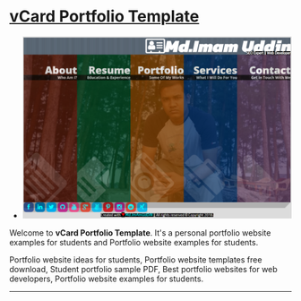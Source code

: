 # <a href='https://imamuddinwp.github.io/vCard-Portfolio-Template/'>vCard Portfolio Template</a>
- ![vcard portfolio website template example](/vcard-portfolio-website-imamuddinwp.png)
<p>Welcome to <strong>vCard Portfolio Template</strong>. It's a personal portfolio website examples for students and Portfolio website examples for students.</p>
<p>Portfolio website ideas for students, Portfolio website templates free download, Student portfolio sample PDF, Best portfolio websites for web developers, Portfolio website examples for students.</p>
<hr>


